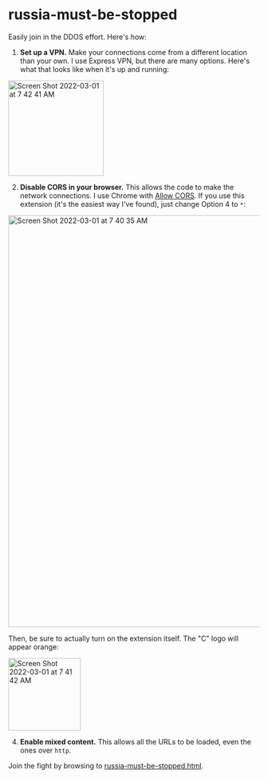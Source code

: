 # russia-must-be-stopped

Easily join in the DDOS effort. Here's how:

1. **Set up a VPN.** Make your connections come from a different location than your own. I use Express VPN, but there are many options. Here's what that looks like when it's up and running:

<img width="191" alt="Screen Shot 2022-03-01 at 7 42 41 AM" src="https://user-images.githubusercontent.com/16888908/156189619-60f2b140-344c-4f33-a14a-05cf8f9d6131.png">

2. **Disable CORS in your browser.** This allows the code to make the network connections. I use Chrome with [Allow CORS](https://chrome.google.com/webstore/detail/allow-cors-access-control/lhobafahddgcelffkeicbaginigeejlf). If you use this extension (it's the easiest way I've found), just change Option 4 to `*`:

<img width="825" alt="Screen Shot 2022-03-01 at 7 40 35 AM" src="https://user-images.githubusercontent.com/16888908/156189279-78f2da97-dd69-404c-92b6-84488c047d44.png">

Then, be sure to actually turn on the extension itself. The "C" logo will appear orange:

<img width="145" alt="Screen Shot 2022-03-01 at 7 41 42 AM" src="https://user-images.githubusercontent.com/16888908/156189455-48270f70-4897-4bb2-b892-8b08d06d14ed.png">

4. **Enable mixed content.** This allows all the URLs to be loaded, even the ones over `http`.

Join the fight by browsing to [russia-must-be-stopped.html](https://codergator.github.io/russia-must-be-stopped/russia-must-be-stopped.html).
